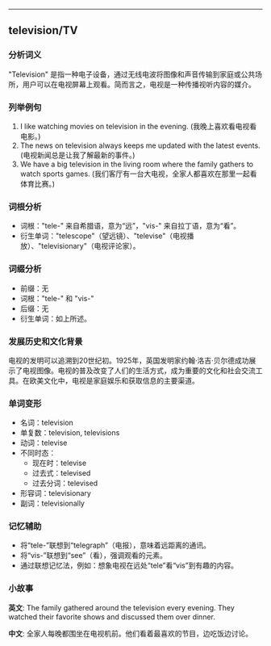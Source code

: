 
---------------
## television/TV
### 分析词义
"Television" 是指一种电子设备，通过无线电波将图像和声音传输到家庭或公共场所，用户可以在电视屏幕上观看。简而言之，电视是一种传播视听内容的媒介。

### 列举例句
1. I like watching movies on television in the evening. (我晚上喜欢看电视看电影。)
2. The news on television always keeps me updated with the latest events. (电视新闻总是让我了解最新的事件。)
3. We have a big television in the living room where the family gathers to watch sports games. (我们客厅有一台大电视，全家人都喜欢在那里一起看体育比赛。)

### 词根分析
- 词根："tele-" 来自希腊语，意为“远”，"vis-" 来自拉丁语，意为“看”。
- 衍生单词："telescope"（望远镜）、"televise"（电视播放）、"televisionary"（电视评论家）。

### 词缀分析
- 前缀：无
- 词根："tele-" 和 "vis-"
- 后缀：无
- 衍生单词：如上所述。

### 发展历史和文化背景
电视的发明可以追溯到20世纪初。1925年，英国发明家约翰·洛吉·贝尔德成功展示了电视图像。电视的普及改变了人们的生活方式，成为重要的文化和社会交流工具。在欧美文化中，电视是家庭娱乐和获取信息的主要渠道。

### 单词变形
- 名词：television
- 单复数：television, televisions
- 动词：televise
- 不同时态：
  - 现在时：televise
  - 过去式：televised
  - 过去分词：televised
- 形容词：televisionary
- 副词：televisionally

### 记忆辅助
- 将“tele-”联想到“telegraph”（电报），意味着远距离的通讯。
- 将“vis-”联想到“see”（看），强调观看的元素。
- 通过联想记忆法，例如：想象电视在远处“tele”看“vis”到有趣的内容。

### 小故事
**英文**:
The family gathered around the television every evening. They watched their favorite shows and discussed them over dinner.

**中文**:
全家人每晚都围坐在电视机前。他们看着最喜欢的节目，边吃饭边讨论。

